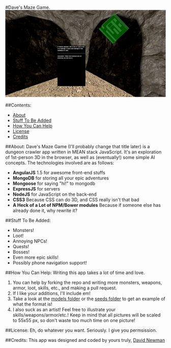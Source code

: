 #Dave's Maze Game.
![Screenie](/public/img/demo.jpg?raw=true)

##Contents:
 * [About](#About)
 * [Stuff To Be Added](#stuff-to-be-added)
 * [How You Can Help](#how-you-can-help)
 * [License](#license)
 * [Credits](#credits)

##About:
Dave's Maze Game (I'll probably change that title later) is a dungeon crawler app written in MEAN stack JavaScript. It's an exploration of 1st-person 3D in the browser, as well as (eventually!) some simple AI concepts. The technologies involved are as follows:
 - **AngularJS** 1.5 for awesome front-end stuffs
 - **MongoDB** for storing all your epic adventures
 - **Mongoose** for saying "hi!" to mongodb
 - **ExpressJS** for servers
 - **NodeJS** for JavaScript on the back-end
 - **CSS3** Because CSS can do 3D, and CSS really isn't that bad
 - **A Heck of a Lot of NPM/Bower modules** Because if someone else has already done it, why rewrite it?

##Stuff To Be Added:
 - Monsters!
 - Loot!
 - Annoying NPCs!
 - Quests!
 - Bosses!
 - Even more epic skills!
 - Possibly phone navigation support!

##How You Can Help:
Writing this app takes a lot of time and love. 
 1. You can help by forking the repo and writing more monsters, weapons, armor, loot, skills, etc., and making a pull request. 
 2. If I like your additions, I'll include em! 
 3. Take a look at the [models folder](https://github.com/Newms34/mazeGame/tree/master/models) or the [seeds folder](https://github.com/Newms34/mazeGame/tree/master/seeds) to get an example of what the format is!
 4. I also suck as an artist! Feel free to illustrate your skills/weapons/armor/etc.! Keep in mind that all pictures will be scaled to 55x55 px, so don't waste too much time on one picture!

##License:
 Eh, do whatever you want. Seriously. I give you permsission.

##Credits:
 This app was designed and coded by yours truly, [David Newman](https://github.com/Newms34)
